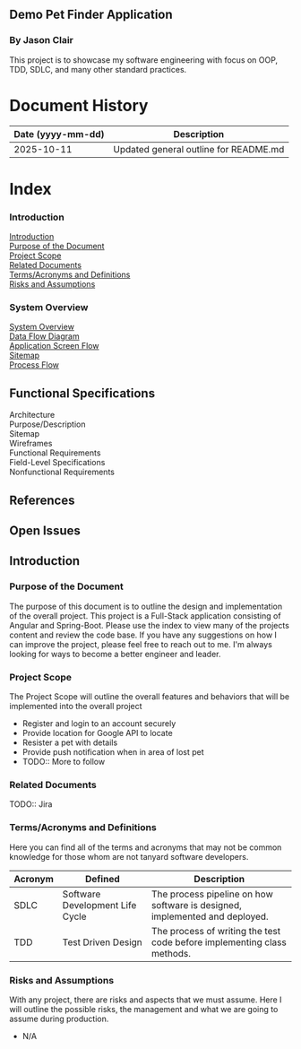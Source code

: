 ## Demo Pet Finder Application
### By <b>Jason Clair</b>
This project is to showcase my software engineering with focus on OOP, TDD, SDLC, and many other standard practices.

# Document History
| Date (yyyy-mm-dd) | Description |
|:-----------|:-------------------------------------:|
| 2025-10-11 | Updated general outline for README.md |

# Index
### Introduction
[Introduction](#introduction-bookmark)<br>
[Purpose of the Document](#purpose-bookmark)<br>
[Project Scope](#project-scope-bookmark)<br>
[Related Documents](#related-documents-bookmark)<br>
[Terms/Acronyms and Definitions](#terms-acronyms-definitions-bookmark)<br>
[Risks and Assumptions](#risks-and-assumptions-bookmark)<br>
### System Overview
[System Overview](#system-overview-bookmark)<br>
[Data Flow Diagram](#data-flow-diagram-bookmark)<br>
[Application Screen Flow](#flow-chart-bookmark)<br>
[Sitemap](#site-map-bookmark)<br>
[Process Flow](#process-flow-bookmark)<br>
## Functional Specifications
Architecture<br>
Purpose/Description<br>
Sitemap<br>
Wireframes<br>
Functional Requirements<br>
Field-Level Specifications<br>
Nonfunctional Requirements<br>
## References
## Open Issues

<a id="introduction-bookmark"></a>
## Introduction
<a id="purpose-bookmark"></a>
### Purpose of the Document
The purpose of this document is to outline the design and implementation of the overall project. This project is a Full-Stack application consisting of Angular and Spring-Boot. Please use the index to view many of the projects content and review the code base. If you have any suggestions on how I can improve the project, please feel free to reach out to me. I'm always looking for ways to become a better engineer and leader.

<a id="project-scope-bookmark"></a>
### Project Scope
The Project Scope will outline the overall features and behaviors that will be implemented into the overall project
- Register and login to an account securely
- Provide location for Google API to locate
- Resister a pet with details
- Provide push notification when in area of lost pet
- TODO:: More to follow

<a id="related-documents-bookmark"></a>
### Related Documents
TODO:: Jira

<a id="terms-acronyms-definitions-bookmark"></a>
### Terms/Acronyms and Definitions
Here you can find all of the terms and acronyms that may not be common knowledge for those whom are not tanyard software developers.
<table>
    <thead>
        <tr>
            <th>Acronym</th>
            <th>Defined</th>
            <th>Description</th>
        </tr>
    </thead>
    <tbody>
        <tr>
            <td>SDLC</td>
            <td>Software Development Life Cycle</td>
            <td>The process pipeline on how software is designed, implemented and deployed.</td>
        </tr>
        <tr>
            <td>TDD</td>
            <td>Test Driven Design</td>
            <td>The process of writing the test code before implementing class methods.</td>
        </tr>
    </tbody>
</table>

<a id="risks-and-assumptions-bookmark"></a>
### Risks and Assumptions
With any project, there are risks and aspects that we must assume. Here I will outline the possible risks, the management and what we are going to assume during production.

- N/A